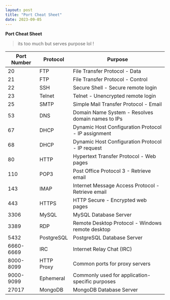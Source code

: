 ```yaml
---
layout: post
title: "Port Cheat Sheet"
date: 2023-09-05  
---
```

**Port Cheat Sheet**

>its too much but serves purpose lol !

| Port Number | Protocol   | Purpose                                             |
|-------------|------------|-----------------------------------------------------|
| 20          | FTP        | File Transfer Protocol - Data                       |
| 21          | FTP        | File Transfer Protocol - Control                    |
| 22          | SSH        | Secure Shell - Secure remote login                  |
| 23          | Telnet     | Telnet - Unencrypted remote login                   |
| 25          | SMTP       | Simple Mail Transfer Protocol - Email               |
| 53          | DNS        | Domain Name System - Resolves domain names to IPs   |
| 67          | DHCP       | Dynamic Host Configuration Protocol - IP assignment |
| 68          | DHCP       | Dynamic Host Configuration Protocol - IP request    |
| 80          | HTTP       | Hypertext Transfer Protocol - Web pages             |
| 110         | POP3       | Post Office Protocol 3 - Retrieve email             |
| 143         | IMAP       | Internet Message Access Protocol - Retrieve email   |
| 443         | HTTPS      | HTTP Secure - Encrypted web pages                   |
| 3306        | MySQL      | MySQL Database Server                               |
| 3389        | RDP        | Remote Desktop Protocol - Windows remote desktop    |
| 5432        | PostgreSQL | PostgreSQL Database Server                          |
| 6660-6669   | IRC        | Internet Relay Chat (IRC)                           |
| 8000-8099   | HTTP Proxy | Common ports for proxy servers                      |
| 9000-9099   | Ephemeral  | Commonly used for application-specific purposes     |
| 27017       | MongoDB    | MongoDB Database Server                             |

